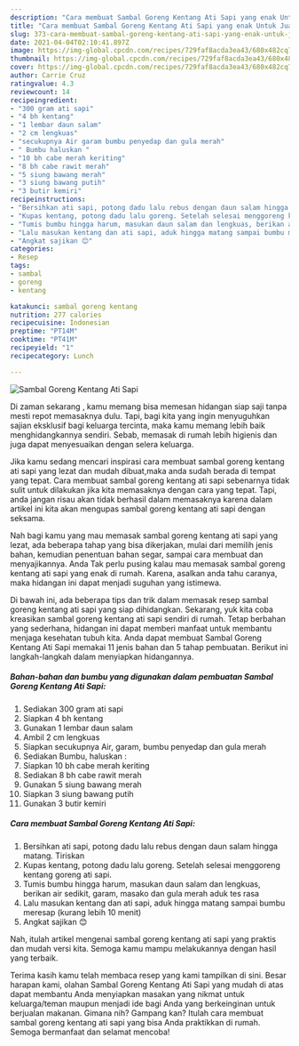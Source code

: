 ```yaml
---
description: "Cara membuat Sambal Goreng Kentang Ati Sapi yang enak Untuk Jualan"
title: "Cara membuat Sambal Goreng Kentang Ati Sapi yang enak Untuk Jualan"
slug: 373-cara-membuat-sambal-goreng-kentang-ati-sapi-yang-enak-untuk-jualan
date: 2021-04-04T02:10:41.897Z
image: https://img-global.cpcdn.com/recipes/729faf8acda3ea43/680x482cq70/sambal-goreng-kentang-ati-sapi-foto-resep-utama.jpg
thumbnail: https://img-global.cpcdn.com/recipes/729faf8acda3ea43/680x482cq70/sambal-goreng-kentang-ati-sapi-foto-resep-utama.jpg
cover: https://img-global.cpcdn.com/recipes/729faf8acda3ea43/680x482cq70/sambal-goreng-kentang-ati-sapi-foto-resep-utama.jpg
author: Carrie Cruz
ratingvalue: 4.3
reviewcount: 14
recipeingredient:
- "300 gram ati sapi"
- "4 bh kentang"
- "1 lembar daun salam"
- "2 cm lengkuas"
- "secukupnya Air garam bumbu penyedap dan gula merah"
- " Bumbu haluskan "
- "10 bh cabe merah keriting"
- "8 bh cabe rawit merah"
- "5 siung bawang merah"
- "3 siung bawang putih"
- "3 butir kemiri"
recipeinstructions:
- "Bersihkan ati sapi, potong dadu lalu rebus dengan daun salam hingga matang. Tiriskan"
- "Kupas kentang, potong dadu lalu goreng. Setelah selesai menggoreng kentang goreng ati sapi."
- "Tumis bumbu hingga harum, masukan daun salam dan lengkuas, berikan air sedikit, garam, masako dan gula merah aduk tes rasa"
- "Lalu masukan kentang dan ati sapi, aduk hingga matang sampai bumbu meresap (kurang lebih 10 menit)"
- "Angkat sajikan 😊"
categories:
- Resep
tags:
- sambal
- goreng
- kentang

katakunci: sambal goreng kentang 
nutrition: 277 calories
recipecuisine: Indonesian
preptime: "PT14M"
cooktime: "PT41M"
recipeyield: "1"
recipecategory: Lunch

---
```



![Sambal Goreng Kentang Ati Sapi](https://img-global.cpcdn.com/recipes/729faf8acda3ea43/680x482cq70/sambal-goreng-kentang-ati-sapi-foto-resep-utama.jpg)

Di zaman  sekarang , kamu memang bisa memesan hidangan siap saji tanpa mesti repot memasaknya dulu. Tapi, bagi kita yang ingin menyuguhkan sajian eksklusif bagi keluarga tercinta, maka kamu memang lebih baik menghidangkannya sendiri. Sebab, memasak di rumah lebih higienis dan juga dapat menyesuaikan dengan selera keluarga.

Jika kamu sedang mencari inspirasi cara membuat sambal goreng kentang ati sapi yang lezat dan mudah dibuat,maka anda sudah berada di tempat yang tepat. Cara membuat sambal goreng kentang ati sapi  sebenarnya tidak sulit untuk dilakukan jika kita memasaknya dengan cara yang tepat. Tapi, anda jangan risau akan tidak berhasil dalam memasaknya 
karena dalam artikel ini kita akan mengupas sambal goreng kentang ati sapi dengan seksama.  



Nah bagi kamu yang mau memasak sambal goreng kentang ati sapi yang lezat, ada beberapa tahap yang bisa dikerjakan, mulai dari memilih jenis bahan, kemudian penentuan bahan segar, sampai cara membuat dan menyajikannya. Anda Tak perlu pusing kalau mau memasak sambal goreng kentang ati sapi yang enak di rumah. Karena, asalkan anda  tahu caranya, maka hidangan ini dapat menjadi suguhan yang istimewa.

Di bawah ini, ada beberapa tips dan trik dalam memasak resep sambal goreng kentang ati sapi yang siap dihidangkan. Sekarang, yuk kita coba kreasikan sambal goreng kentang ati sapi sendiri di rumah. Tetap berbahan yang sederhana, hidangan ini dapat memberi manfaat untuk membantu menjaga kesehatan tubuh kita. Anda dapat membuat Sambal Goreng Kentang Ati Sapi memakai 11 jenis bahan dan 5 tahap pembuatan. Berikut ini langkah-langkah dalam menyiapkan hidangannya.

<!--inarticleads1-->

##### Bahan-bahan dan bumbu yang digunakan dalam pembuatan Sambal Goreng Kentang Ati Sapi:

1. Sediakan 300 gram ati sapi
1. Siapkan 4 bh kentang
1. Gunakan 1 lembar daun salam
1. Ambil 2 cm lengkuas
1. Siapkan secukupnya Air, garam, bumbu penyedap dan gula merah
1. Sediakan  Bumbu, haluskan :
1. Siapkan 10 bh cabe merah keriting
1. Sediakan 8 bh cabe rawit merah
1. Gunakan 5 siung bawang merah
1. Siapkan 3 siung bawang putih
1. Gunakan 3 butir kemiri




<!--inarticleads2-->

##### Cara membuat Sambal Goreng Kentang Ati Sapi:

1. Bersihkan ati sapi, potong dadu lalu rebus dengan daun salam hingga matang. Tiriskan
1. Kupas kentang, potong dadu lalu goreng. Setelah selesai menggoreng kentang goreng ati sapi.
1. Tumis bumbu hingga harum, masukan daun salam dan lengkuas, berikan air sedikit, garam, masako dan gula merah aduk tes rasa
1. Lalu masukan kentang dan ati sapi, aduk hingga matang sampai bumbu meresap (kurang lebih 10 menit)
1. Angkat sajikan 😊




Nah, itulah artikel mengenai  sambal goreng kentang ati sapi  yang praktis dan mudah versi kita. Semoga kamu mampu melakukannya dengan hasil yang terbaik. 

Terima kasih kamu telah membaca resep yang kami tampilkan di sini. Besar harapan kami, olahan  Sambal Goreng Kentang Ati Sapi yang mudah di atas dapat membantu Anda menyiapkan masakan yang nikmat untuk keluarga/teman maupun menjadi ide bagi Anda yang berkeinginan untuk berjualan makanan. Gimana nih? Gampang kan? Itulah cara membuat sambal goreng kentang ati sapi yang bisa Anda praktikkan di rumah. Semoga bermanfaat dan selamat mencoba!

